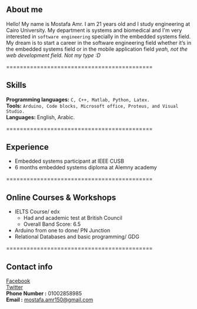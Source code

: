 ## About me
Hello!
My name is Mostafa Amr. I am 21 years old and I study engineering at Cairo University.
My department is systems and biomedical and I'm very interested in `software engineering` specially in the embedded systems field.
My dream is to start a career in the software engineering field whether it’s in the embedded systems field or in the mobile application field *yeah, not the web development field. Not my type :D*

===========================================

## Skills  
**Programming languages:** `C, C++, Matlab, Python, Latex.`  
**Tools:** `Arduino, Code blocks, Microsoft office, Proteus, and Visual Studio.`  
**Languages:** English, Arabic.

===========================================
 
## Experience                                                    
* Embedded systems participant at IEEE CUSB  
* 6 months embedded  systems diploma at Alemny academy                         

===========================================

## Online Courses & Workshops 
* IELTS Course/ edx  
  + Had and academic test at British Council  
  + Overall Band Score: 6.5  
* Arduino from one to done/ PN Junction    
* Relational Databases and basic programming/ GDG  

===========================================

## Contact info
[Facebook](https://www.facebook.com/mostafa.amr.45)    
[Twitter](https://twitter.com/mostafa_amr25)   
**Phone Number :** 01002858985   
**Email :** mostafa.amr150@gmail.com


